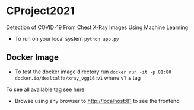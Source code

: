 # CProject2021
Detection of COVID-19 From Chest X-Ray Images Using Machine Learning

* To run on your local system 
`python app.py`

## Docker Image
* To test the docker image directory run 
```docker run -it -p 81:80  docker.io/dealtalfa/xray_vgg16:v1``` where v1 is tag

To see all available tag see [here](https://hub.docker.com/repository/docker/dealtalfa/xray_vgg16)

* Browse using any browser to [http://localhost:81](http://localhost:81) to see the frontend
